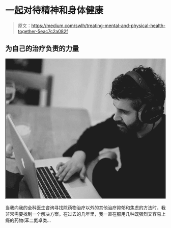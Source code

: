 # 一起对待精神和身体健康

> 原文：<https://medium.com/swlh/treating-mental-and-physical-health-together-5eac7c2a082f>

## 为自己的治疗负责的力量

![](img/256307e8f1027da0099c312c7f3045d4.png)

当我向我的全科医生咨询寻找除药物治疗以外的其他治疗抑郁和焦虑的方法时，我非常需要找到一个解决方案。在过去的几年里，我一直在服用几种既强烈又容易上瘾的药物(苯二氮卓类…